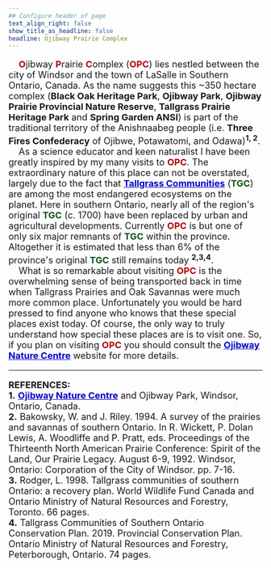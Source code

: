 ```yaml
---
## Configure header of page
text_align_right: false
show_title_as_headline: false
headline: Ojibway Prairie Complex
---
```


<style type="text/css">
#Dred { font-weight: bold; color: rgb(175, 0, 0); }
#Gold { font-weight: bold; color: rgb(230, 190, 0); }
#Fgr { font-weight: bold; color: rgb(20, 80, 20); }
#Blue { font-weight: bold; color: blue; }

a.one:link {color: rgb(0, 0, 200);}
a.one:visited {color: rgb(192, 20, 172);}
a.one:hover {color: rgb(255, 20, 100);}

p {font-size: 18px;}

</style>

<!-- this is a subheadline -->
<p>&nbsp; &nbsp; <span id="Dred">O</span>jibway <span id="Dred">P</span>rairie <span id="Dred">C</span>omplex (<span id="Dred">OPC</span>) lies nestled between the city of Windsor and the town of LaSalle in Southern Ontario, Canada. As the name suggests this ~350 hectare complex (<b>Black Oak Heritage Park</b>, <b>Ojibway Park</b>, <b>Ojibway Prairie Provincial Nature Reserve</b>, <b>Tallgrass Prairie Heritage Park</b> and <b>Spring Garden ANSI</b>) is part of the traditional territory of the Anishnaabeg people (i.e. <b>Three Fires Confederacy</b> of Ojibwe, Potawatomi, and Odawa)<b><sup>1, 2</sup></b>.<br>
&nbsp; &nbsp; As a science educator and keen naturalist I have been greatly inspired by my many visits to <span id="Dred">OPC</span>. The extraordinary nature of this place can not be overstated, largely due to the fact that <b><a class="one" href="https://tallgrassontario.org/wp-site/">Tallgrass Communities</a></b> (<span id="Fgr">TGC</span>) are among the most endangered ecosystems on the planet. Here in southern Ontario, nearly all of the region's original <span id="Fgr">TGC</span> (c. 1700) have been replaced by urban and agricultural developments. Currently <span id="Dred">OPC</span> is but one of only six major remnants of <span id="Fgr">TGC</span> within the province. Altogether it is estimated that less than 6% of the province's original <span id="Fgr">TGC</span> still remains today <b><sup>2,3,4</sup></b>.<br>
&nbsp; &nbsp; What is so remarkable about visiting <span id="Dred">OPC</span> is the overwhelming sense of being transported back in time when Tallgrass Prairies and Oak Savannas were much more common place. Unfortunately you would be hard pressed to find anyone who knows that these special places exist today. Of course, the only way to truly understand how special these places are is to visit one. So, if you plan on visiting <span id="Dred">OPC</span> you should consult the <b><a class="one" href="https://www.ojibway.ca/index.htm">Ojibway Nature Centre</a></b> website for more details.  
</p>

---
**REFERENCES:**  
**1.** **<a class="one" href="https://www.ojibway.ca/index.htm">Ojibway Nature Centre</a>** and Ojibway Park, Windsor, Ontario, Canada.  
**2.** Bakowsky, W. and J. Riley. 1994. A survey of the prairies and savannas of southern Ontario. In R. Wickett, P. Dolan Lewis, A. Woodliffe and P. Pratt, eds. Proceedings of the Thirteenth North American Prairie Conference: Spirit of the Land, Our Prairie Legacy. August 6-9, 1992. Windsor, Ontario: Corporation of the City of Windsor. pp. 7-16.  
**3.** Rodger, L. 1998. Tallgrass communities of southern Ontario: a recovery plan. World Wildlife Fund Canada and Ontario Ministry of Natural Resources and Forestry, Toronto. 66 pages.  
**4.** Tallgrass Communities of Southern Ontario Conservation Plan. 2019. Provincial Conservation Plan. Ontario Ministry of Natural Resources and Forestry, Peterborough, Ontario. 74 pages. 
